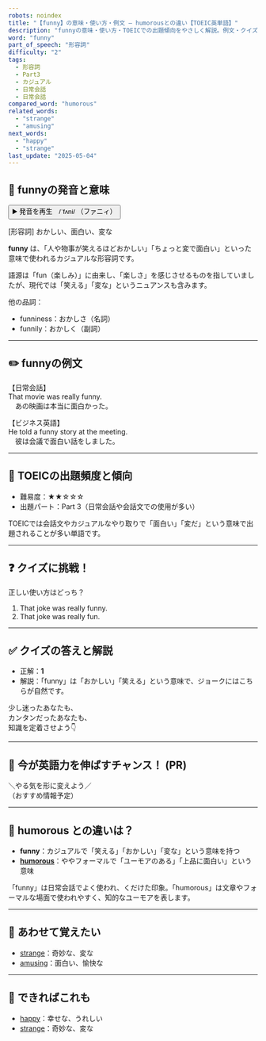 ```yaml
---
robots: noindex
title: "【funny】の意味・使い方・例文 ― humorousとの違い【TOEIC英単語】"
description: "funnyの意味・使い方・TOEICでの出題傾向をやさしく解説。例文・クイズ付きでhumorousとの違いもわかりやすく学べます。"
word: "funny"
part_of_speech: "形容詞"
difficulty: "2"
tags:
  - 形容詞
  - Part3
  - カジュアル
  - 日常会話
  - 日常会話
compared_word: "humorous"
related_words:
  - "strange"
  - "amusing"
next_words:
  - "happy"
  - "strange"
last_update: "2025-05-04"
---
```


## 🔰 funnyの発音と意味

<button class="play-audio" onclick="playTTS('funny')">
  <span class="play-audio-main">
    ▶️ 発音を再生　/ˈfʌni/
  </span>
  <span class="play-audio-sub">
    （ファニィ）
  </span>
</button>

[形容詞] おかしい、面白い、変な

**funny** は、「人や物事が笑えるほどおかしい」「ちょっと変で面白い」といった意味で使われるカジュアルな形容詞です。

語源は「fun（楽しみ）」に由来し、「楽しさ」を感じさせるものを指していましたが、現代では「笑える」「変な」というニュアンスも含みます。

他の品詞：  
- funniness：おかしさ（名詞）
- funnily：おかしく（副詞）

---

## ✏️ funnyの例文

【日常会話】  
That movie was really funny.  
　あの映画は本当に面白かった。

【ビジネス英語】  
He told a funny story at the meeting.  
　彼は会議で面白い話をしました。

---

## 🎯 TOEICの出題頻度と傾向

- 難易度：★★☆☆☆
- 出題パート：Part 3（日常会話や会話文での使用が多い）

TOEICでは会話文やカジュアルなやり取りで「面白い」「変だ」という意味で出題されることが多い単語です。

---

## ❓ クイズに挑戦！

正しい使い方はどっち？

1. That joke was really funny.  
2. That joke was really fun.

---

## ✅ クイズの答えと解説

- 正解：**1**
- 解説：「funny」は「おかしい」「笑える」という意味で、ジョークにはこちらが自然です。

少し迷ったあなたも、  
カンタンだったあなたも、  
知識を定着させよう👇️

---

## 🚀 今が英語力を伸ばすチャンス！ (PR)

<div class="info-center">
＼やる気を形に変えよう／<br>  
（おすすめ情報予定）
</div>

---

## 🤔  humorous との違いは？

- **funny**：カジュアルで「笑える」「おかしい」「変な」という意味を持つ
- **[humorous](/word/humorous)**：ややフォーマルで「ユーモアのある」「上品に面白い」という意味

「funny」は日常会話でよく使われ、くだけた印象。「humorous」は文章やフォーマルな場面で使われやすく、知的なユーモアを表します。

---

## 🧩 あわせて覚えたい

- [strange](/word/strange)：奇妙な、変な
- [amusing](/word/amusing)：面白い、愉快な

---

## 📖 できればこれも

- [happy](/word/happy)：幸せな、うれしい
- [strange](/word/strange)：奇妙な、変な

<!-- cvid: aid10_bid12 -->
